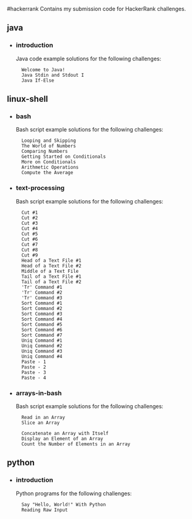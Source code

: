 #hackerrank
Contains my submission code for HackerRank challenges.

## java
* ### introduction

	Java code example solutions for the following challenges:

		Welcome to Java!
		Java Stdin and Stdout I
		Java If-Else

## linux-shell
* ### bash

	Bash script example solutions for the following challenges:

		Looping and Skipping
		The World of Numbers
		Comparing Numbers
		Getting Started on Conditionals
		More on Conditionals
		Arithmetic Operations
		Compute the Average

* ### text-processing

	Bash script example solutions for the following challenges:

		Cut #1
		Cut #2
		Cut #3
		Cut #4
		Cut #5
		Cut #6
		Cut #7
		Cut #8
		Cut #9
		Head of a Text File #1
		Head of a Text File #2
		Middle of a Text File
		Tail of a Text File #1
		Tail of a Text File #2
		'Tr' Command #1
		'Tr' Command #2
		'Tr' Command #3
		Sort Command #1
		Sort Command #2
		Sort Command #3
		Sort Command #4
		Sort Command #5
		Sort Command #6
		Sort Command #7
		Uniq Command #1
		Uniq Command #2
		Uniq Command #3
		Uniq Command #4
		Paste - 1
		Paste - 2
		Paste - 3
		Paste - 4

* ### arrays-in-bash

	Bash script example solutions for the following challenges:

		Read in an Array
		Slice an Array

		Concatenate an Array with Itself
		Display an Element of an Array
		Count the Number of Elements in an Array

## python
* ### introduction

	Python programs for the following challenges:
	
		Say "Hello, World!" With Python
		Reading Raw Input
